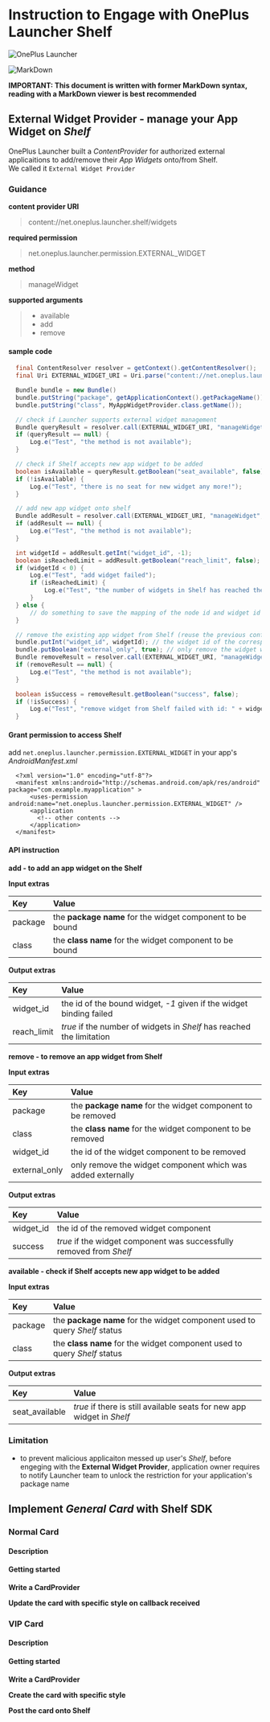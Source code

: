 # Instruction to Engage with OnePlus Launcher Shelf

![OnePlus Launcher](https://lh3.googleusercontent.com/b-40YX8xbQsPxOVsPWchsaNRv5cJBqvF0jVGNHBsllUTURVQ8EGmCVsMy1RadIpXuekg=s240)

![MarkDown](https://upload.wikimedia.org/wikipedia/commons/thumb/4/48/Markdown-mark.svg/64px-Markdown-mark.svg.png)

**IMPORTANT: This document is written with former MarkDown syntax, reading with a MarkDown viewer is best recommended**

## External Widget Provider - manage your App Widget on _Shelf_

OnePlus Launcher built a _ContentProvider_ for authorized external applicaitions to add/remove their _App Widgets_ onto/from Shelf.  
We called it `External Widget Provider`

### Guidance

**content provider URI**

> content://net.oneplus.launcher.shelf/widgets

**required permission**

> net.oneplus.launcher.permission.EXTERNAL\_WIDGET

**method**

> manageWidget

**supported arguments**

> * available
> * add
> * remove

#### sample code

```java
  final ContentResolver resolver = getContext().getContentResolver();
  final Uri EXTERNAL_WIDGET_URI = Uri.parse("content://net.oneplus.launcher.shelf/widgets");

  Bundle bundle = new Bundle()
  bundle.putString("package", getApplicationContext().getPackageName());
  bundle.putString("class", MyAppWidgetProvider.class.getName());

  // check if Launcher supports external widget management
  Bundle queryResult = resolver.call(EXTERNAL_WIDGET_URI, "manageWidget", "available", bundle);
  if (queryResult == null) {
      Log.e("Test", "the method is not available");
  }

  // check if Shelf accepts new app widget to be added
  boolean isAvailable = queryResult.getBoolean("seat_available", false);
  if (!isAvailable) {
      Log.e("Test", "there is no seat for new widget any more!");
  }

  // add new app widget onto shelf
  Bundle addResult = resolver.call(EXTERNAL_WIDGET_URI, "manageWidget", "add", bundle);
  if (addResult == null) {
      Log.e("Test", "the method is not available");
  }

  int widgetId = addResult.getInt("widget_id", -1);
  boolean isReachedLimit = addResult.getBoolean("reach_limit", false);
  if (widgetId < 0) {
      Log.e("Test", "add widget failed");
      if (isReachedLimit) {
          Log.e("Test", "the number of widgets in Shelf has reached the limitation");
      }
  } else {
      // do something to save the mapping of the node id and widget id
  }

  // remove the existing app widget from Shelf (reuse the previous configured bundle object)
  bundle.putInt("widget_id", widgetId); // the widget id of the corresponding widget to be removed
  bundle.putBoolean("external_only", true); // only remove the widget which is not added from shelf
  Bundle removeResult = resolver.call(EXTERNAL_WIDGET_URI, "manageWidget", "remove", bundle);
  if (removeResult == null) {
      Log.e("Test", "the method is not available");
  }

  boolean isSuccess = removeResult.getBoolean("success", false);
  if (!isSuccess) {
      Log.e("Test", "remove widget from Shelf failed with id: " + widgetId);
  }
```

#### Grant permission to access Shelf

add `net.oneplus.launcher.permission.EXTERNAL_WIDGET` in your app's _AndroidManifest.xml_

```markup
  <?xml version="1.0" encoding="utf-8"?>
  <manifest xmlns:android="http://schemas.android.com/apk/res/android" package="com.example.myapplication" >
      <uses-permission android:name="net.oneplus.launcher.permission.EXTERNAL_WIDGET" />
      <application
        <!-- other contents -->
      </application>
  </manifest>
```

#### API instruction

**add - to add an app widget on the Shelf**

**Input extras**

| **Key** | **Value** |
| :--- | :--- |
| package | the **package name** for the widget component to be bound |
| class | the **class name** for the widget component to be bound |

**Output extras**

| **Key** | **Value** |
| :--- | :--- |
| widget\_id | the id of the bound widget, _-1_ given if the widget binding failed |
| reach\_limit | _true_ if the number of widgets in _Shelf_ has reached the limitation |

**remove - to remove an app widget from Shelf**

**Input extras**

| **Key** | **Value** |
| :--- | :--- |
| package | the **package name** for the widget component to be removed |
| class | the **class name** for the widget component to be removed |
| widget\_id | the id of the widget component to be removed |
| external\_only | only remove the widget component which was added externally |

**Output extras**

| **Key** | **Value** |
| :--- | :--- |
| widget\_id | the id of the removed widget component |
| success | _true_ if the widget component was successfully removed from _Shelf_ |

**available - check if Shelf accepts new app widget to be added**

**Input extras**

| **Key** | **Value** |
| :--- | :--- |
| package | the **package name** for the widget component used to query _Shelf_ status |
| class | the **class name** for the widget component used to query _Shelf_ status |

**Output extras**

| **Key** | **Value** |
| :--- | :--- |
| seat\_available | _true_ if there is still available seats for new app widget in _Shelf_ |

### Limitation

* to prevent malicious applicaiton messed up user's _Shelf_, before engeging with the **External Widget Provider**, application owner requires to notify Launcher team to unlock the restriction for your application's package name

## Implement _General Card_ with Shelf SDK

### Normal Card

#### Description

#### Getting started

**Write a CardProvider**

**Update the card with specific style on callback received**

### VIP Card

#### Description

#### Getting started

**Write a CardProvider**

**Create the card with specific style**

**Post the card onto Shelf**

